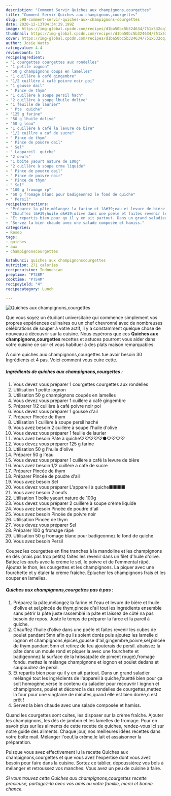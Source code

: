 ```yaml
---
description: "Comment Servir Quiches aux champignons,courgettes"
title: "Comment Servir Quiches aux champignons,courgettes"
slug: 598-comment-servir-quiches-aux-champignons-courgettes
date: 2020-12-13T04:34:29.199Z
image: https://img-global.cpcdn.com/recipes/d1ba50bc5b324634/751x532cq70/quiches-aux-champignonscourgettes-photo-principale-de-la-recette.jpg
thumbnail: https://img-global.cpcdn.com/recipes/d1ba50bc5b324634/751x532cq70/quiches-aux-champignonscourgettes-photo-principale-de-la-recette.jpg
cover: https://img-global.cpcdn.com/recipes/d1ba50bc5b324634/751x532cq70/quiches-aux-champignonscourgettes-photo-principale-de-la-recette.jpg
author: Josie Watts
ratingvalue: 4.4
reviewcount: 15
recipeingredient:
- "1 courgettes courgettes aux rondelles"
- "1 petite iognon"
- "50 g champignons coups en lamelles"
- "1 cuillère à café gingembre"
- "1/2 cuillère à café poivre noir poi"
- "1 gousse dail"
- " Pince de thym"
- "1 cuillère à soupe persil hach"
- "2 cuillère à soupe lhuile dolive"
- "1 feuille de laurier"
- " Pte  quiche"
- "125 g farine"
- "50 g lhuile dolive"
- "50 g leau"
- "1 cuillère à café la levure de bire"
- "1/2 cuillre a caf de sucre"
- " Pince de thym"
- " Pince de poudre dail"
- " Sel"
- " Lappareil  quiche"
- "2 oeufs"
- "1 boîte yaourt nature de 100g"
- "2 cuillère à soupe crme liquide"
- " Pince de poudre dail"
- " Pince de poivre noir"
- " Pince de thym"
- " Sel"
- "100 g fromage rp"
- "50 g fromage blanc pour badigeonnez le fond de quiche"
- " Persil"
recipeinstructions:
- "Préparez la pâte,mélangez la farine et l&#39;eau et levure de bière et lhuile d&#39;olive et sel,pincée de thym,pincée d&#39;ail tout les ingrédients ensemble sans pétrir la pâte juste rassemblé la pâte et laissez de côté na pas besoin de repos. Juste le temps de préparer la farce et la pareil à quiche."
- "Chauffez l&#39;huile d&#39;olive dans une poêle et faites revenir les cubes de poulet pandant 5mn afin qu ils soient dorés puis ajoutez les lamelle d iognon et champignons,épices,gousse d&#39;ail,gingembre,poivre,sel,pincée de thym pandant 5mn et retirez de feu ajouterais de persil. abaissez la pâte dans un moule rond et piquer la avec une fourchette et badigeonnez la surface de la hrissa(pâte de piment rouge),fromage fondu. mettez le mélange champignons et iognon et poulet dedans et saupoudrez de persil."
- "Et repartis bien pour qu il y en ait partout. Dans un grand saladier mélangé tout les ingrédients de l&#39;appareil à quiche,fouetté bien pour ça soit homogène,verse le contenu du saladier pour recouvrir l iognon et champignons, poulet et décorez la des rondelles de courgettes,mettez la four pour une vingtaine de minutes,quand elle est bien dorée,c est prêt !"
- "Servez la bien chaude avec une salade composée et hamiss."
categories:
- Resep
tags:
- quiches
- aux
- champignonscourgettes

katakunci: quiches aux champignonscourgettes 
nutrition: 271 calories
recipecuisine: Indonesian
preptime: "PT38M"
cooktime: "PT54M"
recipeyield: "4"
recipecategory: Lunch

---
```



![Quiches aux champignons,courgettes](https://img-global.cpcdn.com/recipes/d1ba50bc5b324634/751x532cq70/quiches-aux-champignonscourgettes-photo-principale-de-la-recette.jpg)

Que vous soyez un étudiant universitaire qui commence simplement vos propres expériences culinaires ou un chef chevronné avec de nombreuses célébrations de souper à votre actif, il y a constamment quelque chose de nouveau à découvrir sur la cuisine. Nous espérons que ces <strong> Quiches aux champignons,courgettes </strong> recettes et astuces pourront vous aider dans votre cuisine ce soir et vous habituer à des plats maison remarquables.

<!--inarticleads1-->

À cuire quiches aux champignons,courgettes tue avoir besoin 30 Ingrédients et 4 pas. Voici comment vous cuire cette.

##### Ingrédients de quiches aux champignons,courgettes :

1. Vous devez vous préparer 1 courgettes courgettes aux rondelles
1. Utilisation 1 petite iognon
1. Utilisation 50 g champignons coupés en lamelles
1. Vous devez vous préparer 1 cuillère à café gingembre
1. Préparer 1/2 cuillère à café poivre noir poi
1. Vous devez vous préparer 1 gousse d&#39;ail
1. Préparer  Pincée de thym
1. Utilisation 1 cuillère à soupe persil haché
1. Vous avez besoin 2 cuillère à soupe l&#39;huile d&#39;olive
1. Vous devez vous préparer 1 feuille de laurier
1. Vous avez besoin  Pâte à quiche♡♡♡♡♡●♡♡♡♡
1. Vous devez vous préparer 125 g farine
1. Utilisation 50 g l&#39;huile d&#39;olive
1. Préparer 50 g l&#39;eau
1. Vous devez vous préparer 1 cuillère à café la levure de bière
1. Vous avez besoin 1/2 cuillère a café de sucre
1. Préparer  Pincée de thym
1. Préparer  Pincée de poudre d&#39;ail
1. Vous avez besoin  Sel
1. Vous devez vous préparer  L&#39;appareil à quiche■■■■
1. Vous avez besoin 2 oeufs
1. Utilisation 1 boîte yaourt nature de 100g
1. Vous devez vous préparer 2 cuillère à soupe crème liquide
1. Vous avez besoin  Pincée de poudre d&#39;ail
1. Vous avez besoin  Pincée de poivre noir
1. Utilisation  Pincée de thym
1. Vous devez vous préparer  Sel
1. Préparer 100 g fromage râpé
1. Utilisation 50 g fromage blanc pour badigeonnez le fond de quiche
1. Vous avez besoin  Persil


Coupez les courgettes en fine tranches à la mandoline et les champignons en dés (mais pas trop petits) faites les revenir dans un filet d&#39;huile d&#39;olive. Battez les œufs avec la crème le sel, le poivre et de l&#39;emmental râpé. Ajoutez le thon, les courgettes et les champignons. La piquer avec une fourchette et y étaler la crème fraîche. Éplucher les champignons frais et les couper en lamelles. 

<!--inarticleads2-->

##### Quiches aux champignons,courgettes pas à pas :

1. Préparez la pâte,mélangez la farine et l&#39;eau et levure de bière et lhuile d&#39;olive et sel,pincée de thym,pincée d&#39;ail tout les ingrédients ensemble sans pétrir la pâte juste rassemblé la pâte et laissez de côté na pas besoin de repos. Juste le temps de préparer la farce et la pareil à quiche.
1. Chauffez l&#39;huile d&#39;olive dans une poêle et faites revenir les cubes de poulet pandant 5mn afin qu ils soient dorés puis ajoutez les lamelle d iognon et champignons,épices,gousse d&#39;ail,gingembre,poivre,sel,pincée de thym pandant 5mn et retirez de feu ajouterais de persil. abaissez la pâte dans un moule rond et piquer la avec une fourchette et badigeonnez la surface de la hrissa(pâte de piment rouge),fromage fondu. mettez le mélange champignons et iognon et poulet dedans et saupoudrez de persil.
1. Et repartis bien pour qu il y en ait partout. Dans un grand saladier mélangé tout les ingrédients de l&#39;appareil à quiche,fouetté bien pour ça soit homogène,verse le contenu du saladier pour recouvrir l iognon et champignons, poulet et décorez la des rondelles de courgettes,mettez la four pour une vingtaine de minutes,quand elle est bien dorée,c est prêt !
1. Servez la bien chaude avec une salade composée et hamiss.


Quand les courgettes sont cuites, les disposer sur la crème fraîche. Ajouter les champignons, les dés de jambon et les lamelles de fromage. Pour en savoir plus sur les aliments de cette recette de quiches, rendez-vous ici sur notre guide des aliments. Chaque jour, nos meilleures idées recettes dans votre boîte mail. Mélanger l&#39;oeuf,la crème,le lait et assaisonner la préparation. 

<!--inarticleads1-->

<p>
Puisque vous avez effectivement lu la recette Quiches aux champignons,courgettes et que vous avez l'expertise dont vous avez besoin pour faire dans la cuisine. Sortez ce tablier, dépoussiérez vos bols à mélanger et retroussez vos manches. Vous avez un peu de cuisine à faire.
</p>

<p>
<i>Si vous trouvez cette Quiches aux champignons,courgettes recette précieuse, partagez-la avec vos amis ou votre famille, merci et bonne chance.</i>
</p>
